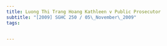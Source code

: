 ```yaml
---
title: Luong Thi Trang Hoang Kathleen v Public Prosecutor 
subtitle: "[2009] SGHC 250 / 05\_November\_2009"
tags:


---
```


